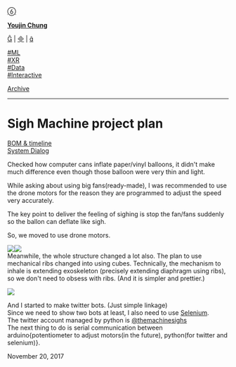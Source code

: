[ ](https://cargo.site)

[ ︎ ](/Left-Nav)

[ ]()

**[Youjin Chung](Home)**  
  
[︎](https://www.linkedin.com/in/youjin-chung/) | [︎](mailto:yjc433@nyu.edu) | [︎](https://github.com/youjinChung)   
  
[#ML](https://youjin.io/ML)  
[#XR](https://youjin.io/XR)  
[#Data](https://youjin.io/Data)  
[#Interactive](https://youjin.io/Interactive)  
  
[Archive](blog-1)  
  
  
  
**[](Resume)**[](https://www.linkedin.com/in/youjin-chung/)

  

* * *

# Sigh Machine project plan

[BOM &
timeline](https://docs.google.com/spreadsheets/d/1-AENoB1LoJ0K8l-bLgaBlDoMUy_pkOZfmNPBecrozOw/edit?usp=sharing)  
[System
Dialog](https://docs.google.com/presentation/d/1etpR7mg_KUNHaXJpjUdZBoV3qrVHpXh28WAURDDQkbw/edit?usp=sharing)  
  
  
Checked how computer cans inflate paper/vinyl balloons, it didn't make much
difference even though those balloon were very thin and light.  
  
While asking about using big fans(ready-made), I was recommended to use the
drone motors for the reason they are programmed to adjust the speed very
accurately.  
  
The key point to deliver the feeling of sighing is stop the fan/fans suddenly
so the ballon can deflate like sigh.  
  
So, we moved to use drone motors.  
  
![](../images/Sigh-Machine/0.png)![](../images/Sigh-Machine/1.png)  
Meanwhile, the whole structure changed a lot also. The plan to use mechanical
ribs changed into using cubes. Technically, the mechanism to inhale is
extending exoskeleton (precisely extending diaphragm using ribs), so we don't
need to obsess with ribs. (And it is simpler and prettier.)

![](../images/Sigh-Machine/3.png)  

And I started to make twitter bots. (Just simple linkage)  
Since we need to show two bots at least, I also need to use
[Selenium](http://selenium-python.readthedocs.io/).  
The twitter account managed by python is
[@themachinesighs](https://twitter.com/themachinesighs)  
The next thing to do is serial communication between arduino{potentiometer to
adjust motors(in the future), python(for twitter and selenium)}.

  
  
November 20, 2017

  

